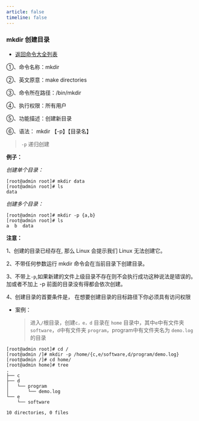 ```yaml
---
article: false
timeline: false
---
```

### mkdir 创建目录

- [返回命令大全列表](./command.md#文件管理)

①、命令名称：mkdir

②、英文原意：make directories

③、命令所在路径：/bin/mkdir

④、执行权限：所有用户

⑤、功能描述：创建新目录

⑥、语法： mkdir 【-p】【目录名】

> `-p` 递归创建

**例子：**

*创建单个目录：*

```shell
[root@admin root]# mkdir data
[root@admin root]# ls
data
```

*创建多个目录：*

```shell
[root@admin root]# mkdir -p {a,b}
[root@admin root]# ls
a  b  data
```

**注意：**

1、创建的目录已经存在, 那么 Linux 会提示我们 Linux 无法创建它。

2、不带任何参数运行 mkdir 命令会在当前目录下创建目录。

3、不带上`-p`,如果新建的文件上级目录不存在则不会执行成功这种说法是错误的。加或者不加上 -p 前面的目录没有得都会依次创建。

4、创建目录的首要条件是， 在想要创建目录的目标路径下你必须具有访问权限

- 案例：

  > 进入`/`根目录，创建`c，e，d` 目录在 `home` 目录中，其中`e`中有文件夹 `software`，`d`中有文件夹 `program`，program中有文件夹名为 `demo.log` 的目录

```shell
[root@admin root]# cd /
[root@admin /]# mkdir -p /home/{c,e/software,d/program/demo.log}
[root@admin /]# cd home/
[root@admin home]# tree
.
├── c
├── d
│   └── program
│       └── demo.log
└── e
    └── software

10 directories, 0 files
```
